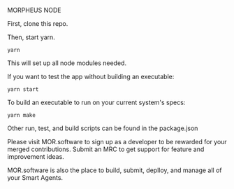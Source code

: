 MORPHEUS NODE

First, clone this repo.

Then, start yarn.

`yarn`

This will set up all node modules needed.

If you want to test the app without building an executable:

`yarn start`

To build an executable to run on your current system's specs:

`yarn make`

Other run, test, and build scripts can be found in the package.json

Please visit MOR.software to sign up as a developer to be rewarded for your merged contributions. Submit an MRC to get support for feature and improvement ideas.

MOR.software is also the place to build, submit, deplloy, and manage all of your Smart Agents.

